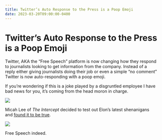 ```yaml
---
title: Twitter’s Auto Response to the Press is a Poop Emoji
date: 2023-03-20T09:00:00-0400
---
```

# Twitter’s Auto Response to the Press is a Poop Emoji

Twitter, AKA the “Free Speech” platform is now changing how they respond to journalists looking to get information from the company. Instead of a reply either giving journalists doing their job or even a simple “no comment” Twitter is now auto-responding with a poop emoji.

If you’re wondering if this is a joke played by a disgruntled employee I have bad news for you, it’s coming from the head moron in charge.

![](https://jeffperry.b-cdn.net/a831c2c410.png)

Micah Lee of _The Intercept_ decided to test out Elon’s latest shenanigans and [found it to be true](https://infosec.exchange/@micahflee/110056817633548849).

![](https://jeffperry.b-cdn.net/Screenshot%202023-03-20%20134054.png)

Free Speech indeed.
